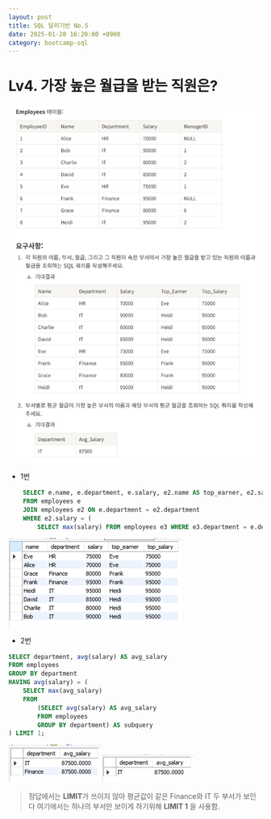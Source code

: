 ```yaml
---
layout: post
title: SQL 달리기반 No.5
date: 2025-01-20 16:20:00 +0900
category: bootcamp-sql
---
```


# Lv4. 가장 높은 월급을 받는 직원은?

![run5-1](/public/img/sql-run/run5-1.png)

- 1번

```sql
    SELECT e.name, e.department, e.salary, e2.name AS top_earner, e2.salary AS top_salary
    FROM employees e
    JOIN employees e2 ON e.department = e2.department
    WHERE e2.salary = (
        SELECT max(salary) FROM employees e3 WHERE e3.department = e.department);
```
![run5-2](/public/img/sql-run/run5-2.png)

- 2번

```sql
SELECT department, avg(salary) AS avg_salary
FROM employees
GROUP BY department
HAVING avg(salary) = (
	SELECT max(avg_salary)
    FROM 
		(SELECT avg(salary) AS avg_salary
        FROM employees
        GROUP BY department) AS subquery
) LIMIT 1;
```
![run5-3](/public/img/sql-run/run5-3.png)![run5-4](/public/img/sql-run/run5-4.png)
![]()
> 정답에서는 **LIMIT**가 쓰이지 않아 평균값이 같은 Finance와 IT 두 부서가 보인다
여기에서는 하나의 부서만 보이게 하기위해 **LIMIT 1** 을 사용함.
